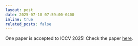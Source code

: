 ```yaml
---
layout: post
date: 2025-07-18 07:59:00-0400
inline: true
related_posts: false
---
```


One paper is accepted to ICCV 2025! 
Check the paper [here](https://arxiv.org/abs/2503.23367).